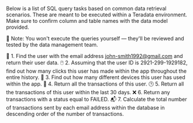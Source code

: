 Below is a list of SQL query tasks based on common data retrieval scenarios. These are meant to be executed within a Teradata environment. Make sure to confirm column and table names with the data model provided.

🚨 Note: You won't execute the queries yourself — they'll be reviewed and tested by the data management team.

📧 1. Find the user with the email address john-smith1992@gmail.com and return their user data.
🖱️ 2. Assuming that the user ID is 2921-299-1929182, find out how many clicks this user has made within the app throughout the entire history.
📱 3. Find out how many different devices this user has used within the app.
💸 4. Return all the transactions of this user.
🕒 5. Return all the transactions of this user within the last 30 days.
❌ 6. Return any transactions with a status equal to FAILED.
📬 7. Calculate the total number of transactions sent by each email address within the database in descending order of the number of transactions.
